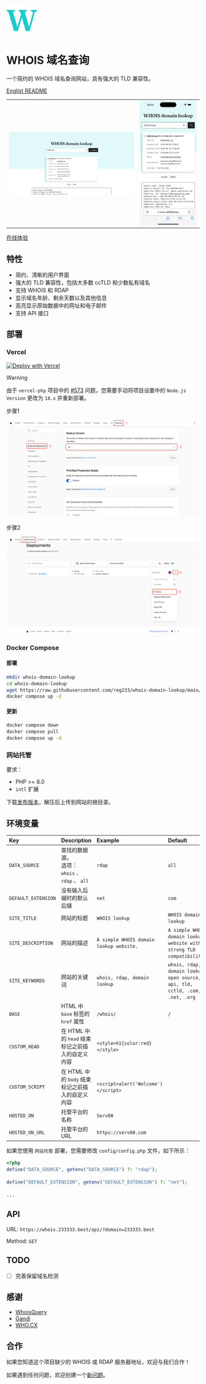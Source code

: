 <img alt="WHOIS domain lookup" src="public/images/favicon.svg" width="80" />

# WHOIS 域名查询

一个简约的 WHOIS 域名查询网站，具有强大的 TLD 兼容性。

[Englist README](README.md)

<table>
  <tr>
    <td>
      <img alt="Screenshot" src="resources/desktop.png" />
    </td>
    <td>
      <img alt="Screenshot" src="resources/mobile.png" />
    </td>
  </tr>
</table>

[在线体验](https://whois.233333.best)

## 特性

- 简约、清晰的用户界面
- 强大的 TLD 兼容性，包括大多数 ccTLD 和少数私有域名
- 支持 WHOIS 和 RDAP
- 显示域名年龄、剩余天数以及其他信息
- 高亮显示原始数据中的网址和电子邮件
- 支持 API 接口

## 部署

### Vercel

[![Deploy with Vercel](https://vercel.com/button)](https://vercel.com/new/clone?repository-url=https%3A%2F%2Fgithub.com%2Freg233%2Fwhois-domain-lookup&demo-title=WHOIS%20domain%20lookup&demo-description=A%20simple%20WHOIS%20domain%20lookup%20website%20with%20strong%20TLD%20compatibility.&demo-url=https%3A%2F%2Fwhois.233333.best)

> [!WARNING]
> 由于 `vercel-php` 项目中的 [#573](https://github.com/vercel-community/php/issues/573) 问题，您需要手动将项目设置中的 `Node.js Version` 更改为 `18.x` 并重新部署。

步骤1

![Step 1](resources/vercel-step-1.png)

步骤2

![Step 2](resources/vercel-step-2.png)

### Docker Compose

#### 部署

```sh
mkdir whois-domain-lookup
cd whois-domain-lookup
wget https://raw.githubusercontent.com/reg233/whois-domain-lookup/main/docker-compose.yml
docker compose up -d
```

#### 更新

```sh
docker compose down
docker compose pull
docker compose up -d
```

### 网站托管

要求：

- PHP >= 8.0
- `intl` 扩展

下载[发布版本](https://github.com/reg233/whois-domain-lookup/releases/latest/download/whois-domain-lookup.zip)，解压后上传到网站的根目录。

## 环境变量

| Key | Description | Example | Default |
| :-- | :-- | :-- | :-- |
| `DATA_SOURCE` | 查找的数据源。 <br> 选项： `whois` 、`rdap` 、 `all` | `rdap` | `all` |
| `DEFAULT_EXTENSION` | 没有输入后缀时的默认后缀 | `net` | `com` |
| `SITE_TITLE` | 网站的标题 | `WHOIS lookup` | `WHOIS domain lookup` |
| `SITE_DESCRIPTION` | 网站的描述 | `A simple WHOIS domain lookup website.` | `A simple WHOIS domain lookup website with strong TLD compatibility.` |
| `SITE_KEYWORDS` | 网站的关键词 | `whois, rdap, domain lookup` | `whois, rdap, domain lookup, open source, api, tld, cctld, .com, .net, .org` |
| `BASE` | HTML 中 `base` 标签的 `href` 属性 | `/whois/` | `/` |
| `CUSTOM_HEAD` | 在 HTML 中的 `head` 结束标记之前插入的自定义内容 | `<style>h1{color:red}</style>` |  |
| `CUSTOM_SCRIPT` | 在 HTML 中的 `body` 结束标记之前插入的自定义内容 | `<script>alert('Welcome')</script>` |  |
| `HOSTED_ON` | 托管平台的名称 | `Serv00` |  |
| `HOSTED_ON_URL` | 托管平台的 URL | `https://serv00.com` |  |

如果您使用 `网站托管` 部署，您需要修改 `config/config.php` 文件，如下所示：

```php
<?php
define("DATA_SOURCE", getenv("DATA_SOURCE") ?: "rdap");

define("DEFAULT_EXTENSION", getenv("DEFAULT_EXTENSION") ?: "net");

...
```

## API

URL: `https://whois.233333.best/api/?domain=233333.best`

Method: `GET`

## TODO

- [ ] 完善保留域名检测

## 感谢

- [WhoisQuery](https://github.com/GitHubPangHu/whoisQuery)
- [Gandi](https://whois.gandi.net)
- [WHO.CX](https://who.cx)

## 合作

如果您知道这个项目缺少的 WHOIS 或 RDAP 服务器地址，欢迎与我们合作！

如果遇到任何问题，欢迎创建一个[新问题](https://github.com/reg233/whois-domain-lookup/issues)。
